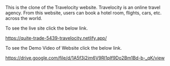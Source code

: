 This is the clone of the Travelocity website. Travelocity is an online travel agency. From this website, users can book a hotel room, flights, cars, etc. across the world.

To see the live site click the below link.

https://quite-trade-5439-travelocity.netlify.app/

To see the Demo Video of Website click the below link.

https://drive.google.com/file/d/1A5f3j2im6V9Rl1pIf9Do2Bm1Bd-b-_qK/view

